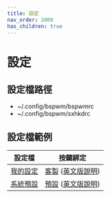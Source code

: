 ```yaml
---
title: 設定
nav_order: 2000
has_children: true
---
```



# 設定


## 設定檔路徑

* ~/.config/bspwm/bspwmrc
* ~/.config/bspwm/sxhkdrc


## 設定檔範例

| 設定檔 | 按鍵綁定 |
| --- | --- |
| [我的設定](https://github.com/samwhelp/note-about-bspwm/blob/gh-pages/_demo/config/bspwm-config/main/config/bspwm/) | [客製](https://samwhelp.github.io/note-about-bspwm/read/scenario/main.html) ([英文版說明](https://github.com/samwhelp/note-about-bspwm/blob/gh-pages/_demo/config/bspwm-config/main/spec-keybind.md)) |
| [系統預設](https://github.com/samwhelp/note-about-bspwm/blob/gh-pages/_demo/config/bspwm-config/default/config/bspwm/) | [預設](https://samwhelp.github.io/note-about-bspwm/read/scenario/default.html) ([英文版說明](https://wiki.archlinux.org/title/bspwm)) |
